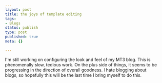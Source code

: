 ```yaml
--- 
layout: post
title: the joys of template editing
tags: 
- Blogs
status: publish
type: post
published: true
meta: {}

---
```

I'm still working on configuring the look and feel of my MT3 blog. This is phenomenally slow, tedious work. On the plus side of things, it seems to be progressing in the direction of overall goodness. I hate blogging about blogs, so hopefully this will be the last time I bring myself to do this.
